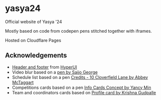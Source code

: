 # yasya24

Official website of Yasya '24

Mostly based on code from codepen pens stitched together with iframes.

Hosted on Cloudflare Pages

## Acknowledgements

- [Header and footer](https://www.hyperui.dev/components/marketing/footers) from [HyperUI](https://www.hyperui.dev/components/marketing/footers)
- Video blur based on a [pen by Saijo George](https://codepen.io/SaijoGeorge/pen/bVYOMw "CodePen")
- Schedule list based on a pen [Credits - 10 Cloverfield Lane by Abbey McTaggart](https://codepen.io/amctagg1/pen/MJjbBg "CodePen")
- Competitions cards based on a pen [Info Cards Concept by Yancy Min](https://codepen.io/yancy/pen/gBLLxz "CodePen")
- Team and coordinators cards based on [Profile card by Krishna Gudpalle](https://tailwindflex.com/@krishna/profile-card "TailwindFlex")
